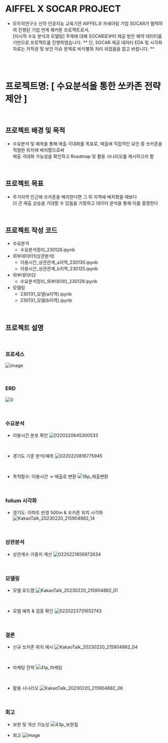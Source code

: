 
# AIFFEL X SOCAR PROJECT
* 모두의연구소 산하 인공지능 교육기관 AIFFEL과 카셰어링 기업 SOCAR가 협력하여 진행된 기업 연계 해커톤 프로젝트로서, 
  <br> [미시적 수요 분석과 모델링] 주제에 대해 SOCAR로부터 제공 받은 예약 데이터를 기반으로 프로젝트를 진행하였습니다.
** 단, SOCAR 제공 데이터 EDA 및 시각화 자료는 저작권 및 보안 이슈 문제로 비식별화 처리 되었음을 참고 바랍니다. **

<br/><br/>

# 프로젝트명: [ 수요분석을  통한 쏘카존 전략 제안 ]
<br/>

## 프로젝트 배경 및 목적
* 수요분석 및 예측을 통해 매출 극대화를 목표로, 매출에 직접적인 요인 중 쏘카존을 적절한 위치에 배치함으로써 <br/>
  매출 극대화 가능성을 확인하고 Roadmap 및 활용 시나리오를 제시하고자 함  
  
<br/>
  
## 프로젝트 목표
* 주거지역 인근에 쏘카존을 배치한다면 그 외 지역에 배치했을 때보다 <br/>
  더 큰 매출 상승을 기대할 수 있음을 가정하고 데이터 분석을 통해 이를 증명한다
  
<br/>

## 프로젝트 작성 코드
* 수요분석
  * 수요분석정리_230128.ipynb
* 외부데이터1(상관분석)
  * 이용시간_상관관계_a지역_230130.ipynb
  * 이용시간_상관관계_b지역_230125.ipynb
* 외부데이터2
  * 수요분석정리_외부데이터_230129.ipynb
* 모델링
  * 230131_모델(a지역).ipynb
  * 230131_모델(b지역).ipynb


<br/>

## 프로젝트 설명

<br/>

### 프로세스
![image](https://user-images.githubusercontent.com/106140951/216910143-43b39989-ad94-4ff8-a8d2-c8d5e33d2c6f.png)

<br/>

### ERD
![0](https://user-images.githubusercontent.com/112140344/220112452-f234f137-674e-433b-bb0b-2583aec1568b.PNG)

<br/>

### 수요분석
* 이용시간 분포 확인
![0220220645300533](https://user-images.githubusercontent.com/112140344/220117293-6f7ef6de-e073-4c31-98b9-6888125f0b11.jpg)

<br/>

* 경기도 기준 분석/예측
![0220220816775945](https://user-images.githubusercontent.com/112140344/220117650-ce7a41d7-5f53-4959-90a0-9758b2bce499.jpg)

<br/>

* 목적함수: 이용시간 → 매출로 변환
![16p_매출변환](https://user-images.githubusercontent.com/106140951/216993339-b9d231d1-9327-4fca-aef1-385799789544.png)

<br/>

### folium 시각화
* 경기도: 아파트 반경 500m & 쏘카존 위치 시각화
![KakaoTalk_20230220_215904882_14](https://user-images.githubusercontent.com/112140344/220119152-d23e53ed-5cf7-4142-8564-4e94b00a508e.jpg)

<br/>

### 상관분석
* 상관계수 가중치 계산
![0220221656972634](https://user-images.githubusercontent.com/112140344/220119443-f76cb742-cb85-46df-8c38-81478cfee297.jpg)

<br/>

### 모델링
* 모델 로드맵
![KakaoTalk_20230220_215904882_01](https://user-images.githubusercontent.com/112140344/220123156-17f4ceea-a888-4e09-899b-da609f6aab7b.jpg)

<br/>

* 모델 예측 & 검증 확인
![0220223731652743](https://user-images.githubusercontent.com/112140344/220123389-da22081d-f166-4534-b428-62c47443430a.jpg)

<br/>

### 결론
* 신규 쏘카존 위치 예시
![KakaoTalk_20230220_215904882_04](https://user-images.githubusercontent.com/112140344/220123668-ad7bbfc3-1091-4155-80c2-c70050f3f86d.jpg)

<br/>

* 마케팅 전략
![41p_마케팅](https://user-images.githubusercontent.com/106140951/216995827-f11db2da-1b36-4190-8975-ec576277a6c9.png)

<br/>

* 활용 시나리오
![KakaoTalk_20230220_215904882_06](https://user-images.githubusercontent.com/112140344/220123902-57e10eb5-0080-4a68-bb26-3a8f2bab902c.jpg)

<br/>

### 회고 
* 보완 및 개선 가능성
![43p_보완점](https://user-images.githubusercontent.com/106140951/216995929-28376051-641a-4c06-939f-c6f196dd3906.png)

* 회고
![image](https://user-images.githubusercontent.com/112140344/220128312-c9b4c20d-9bec-44cc-a19f-1b006c8039be.png)







